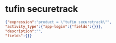 tufin securetrack
=================

```JSON
{"expression":"product = \"tufin securetrack\"",
"activity_type":{"app-login":{"fields":{}}},
"description":"",
"fields":{}}
```